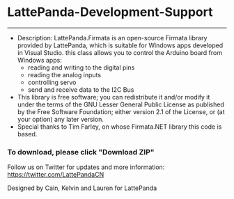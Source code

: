 # LattePanda-Development-Support
----------------

- Description: LattePanda.Firmata is an open-source Firmata library provided by LattePanda, which is suitable for Windows apps developed in Visual Studio. this class allows you to control the Arduino board from Windows apps:
  * reading and writing to the digital pins  
  * reading the analog inputs  
  * controlling servo  
  * send and receive data to the I2C Bus
- This library is free software; you can redistribute it and/or modify it under the terms of the GNU Lesser General Public License as published by the Free Software Foundation; either version 2.1 of the License, or (at your option) any later version.
- Special thanks to Tim Farley, on whose Firmata.NET library this code is based.


### To download, please click "Download ZIP"

Follow us on Twitter for updates and more information: https://twitter.com/LattePandaCN

Designed by Cain, Kelvin and Lauren for LattePanda

